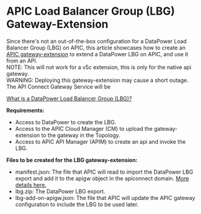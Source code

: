 # APIC Load Balancer Group (LBG) Gateway-Extension  
Since there's not an out-of-the-box configuration for a DataPower Load Balancer Group (LBG) on APIC, this article showcases how to create an [APIC gateway-extension](https://www.ibm.com/docs/en/api-connect/10.0.5.x_lts?topic=environment-extending-gateway-server-behavior) to extend a DataPower LBG on APIC, and use it from an API.  
NOTE: This will not work for a v5c extension, this is only for the native api gateway.  
WARNING: Deploying this gateway-extension may cause a short outage. The API Connect Gateway Service will be  
  
[What is a DataPower Load Balancer Group (LBG)?](https://www.ibm.com/docs/en/datapower-gateway/10.5.0?topic=administration-load-balancer-groups)  
  
**Requirements:**  
- Access to DataPower to create the LBG.  
- Access to the APIC Cloud Manager (CM) to upload the gateway-extension to the gateway in the Topology.  
- Access to APIC API Manager (APIM) to create an api and invoke the LBG.  
  
**Files to be created for the LBG gateway-extension:**  
- manifest.json: The file that APIC will read to import the DataPower LBG export and add it to the apigw object in the apiconnect domain. [More details here.](https://www.ibm.com/docs/en/api-connect/10.0.5.x_lts?topic=gateway-extensions-manifest)
- lbg.zip: The DataPower LBG export.  
- lbg-add-on-apigw.json: The file that APIC will update the APIC gateway configuration to include the LBG to be used later.
  
